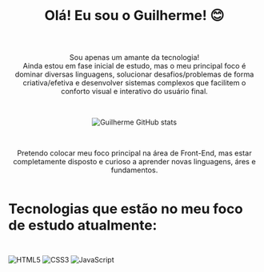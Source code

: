 <div style="display: flex; justify-content: center; align-items: auto">
    <h3 style="font-size: 1.7rem">Olá! Eu sou o Guilherme! 😊</h3>
</div>

<br>

 <p style="font-size: 10.8pt; text-align: center;">Sou apenas um amante da tecnologia! <br> Ainda estou em fase inicial de estudo, mas o meu principal foco é dominar diversas linguagens, solucionar desafios/problemas de forma criativa/efetiva e desenvolver sistemas complexos que facilitem o conforto visual e interativo do usuário final.</p>

 <br>

 <span style="display: flex; justify-content: center;">![Guilherme GitHub stats](https://github-readme-stats.vercel.app/api?username=JustGuif&show_icons=true&theme=radical)</span>

<br>

 <p style="font-size: 10.8pt; text-align: center;">Pretendo colocar meu foco principal na área de Front-End, mas estar completamente disposto e curioso a aprender novas linguagens, áres e fundamentos.</p>

 <div style="display: flex; justify-content: center; align-items: auto">
     <h3 style="font-size: 1.7rem">Tecnologias que estão no meu foco de estudo atualmente:</h3>
 </div>

 <div style="align-center"><br/>
    <img align="center "src="https://img.shields.io/badge/HTML5-E34F26?style=for-the-badge&logo=html5&logoColor=white" alt="HTML5"/>
    <img align="center "src="https://img.shields.io/badge/CSS3-1572B6?style=for-the-badge&logo=css3&logoColor=white" alt="CSS3"/>
    <img align="center "src="https://img.shields.io/badge/JavaScript-F7DF1E?style=for-the-badge&logo=javascript&logoColor=black" alt="JavaScript"/>
 </div>
 <br>
